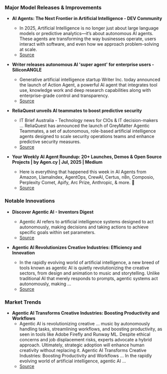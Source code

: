 ### Major Model Releases & Improvements

- **AI Agents: The Next Frontier in Artificial Intelligence - DEV Community**
  - In 2025, Artificial Intelligence is no longer just about large language models or predictive analytics—it’s about autonomous AI agents. These agents are transforming the way businesses operate, users interact with software, and even how we approach problem-solving at scale.
  - [Source](https://dev.to/innoapps/ai-agents-the-next-frontier-in-artificial-intelligence-13ka)

- **Writer releases autonomous AI 'super agent' for enterprise users - SiliconANGLE**
  - Generative artificial intelligence startup Writer Inc. today announced the launch of Action Agent, a powerful AI agent that integrates tool use, knowledge work and deep research capabilities along with enterprise-grade control and transparency.
  - [Source](https://siliconangle.com/2025/07/29/writer-releases-autonomous-ai-super-agent-enterprise-users)

- **ReliaQuest unveils AI teammates to boost predictive security**
  - IT Brief Australia - Technology news for CIOs & IT decision-makers ... ReliaQuest has announced the launch of GreyMatter Agentic Teammates, a set of autonomous, role-based artificial intelligence agents designed to scale security operations teams and enhance predictive security measures.
  - [Source](https://itbrief.com.au/story/reliaquest-unveils-ai-teammates-to-boost-predictive-security)

- **Your Weekly AI Agent Roundup: 20+ Launches, Demos & Open Source Projects | by Agen.cy | Jul, 2025 | Medium**
  - Here is everything that happened this week in AI Agents from Amazon, LlamaIndex, AgentOps, CrewAI, Certus, n8n, Composio, Perplexity Comet, Apify, Arc Prize, Anthropic, & more. 🧵
  - [Source](https://medium.com/@agencyai/your-weekly-ai-agent-roundup-20-launches-demos-open-source-projects-546dbc27ee99)

### Notable Innovations

- **Discover Agentic AI - Inventors Digest**
  - Agentic AI refers to artificial intelligence systems designed to act autonomously, making decisions and taking actions to achieve specific goals within set parameters.
  - [Source](https://inventorsdigest.com/discover-agentic-ai)

- **Agentic AI Revolutionizes Creative Industries: Efficiency and Innovation**
  - In the rapidly evolving world of artificial intelligence, a new breed of tools known as agentic AI is quietly revolutionizing the creative sectors, from design and animation to music and storytelling. Unlike traditional AI that merely responds to prompts, agentic systems act autonomously, making ...
  - [Source](https://www.webpronews.com/agentic-ai-revolutionizes-creative-industries-efficiency-and-innovation/)

### Market Trends

- **Agentic AI Transforms Creative Industries: Boosting Productivity and Workflows**
  - Agentic AI is revolutionizing creative ... music by autonomously handling tasks, streamlining workflows, and boosting productivity, as seen in tools like Adobe Firefly and Runway ML. Despite ethical concerns and job displacement risks, experts advocate a hybrid approach. Ultimately, strategic adoption will enhance human creativity without replacing it. Agentic AI Transforms Creative Industries: Boosting Productivity and Workflows ... In the rapidly evolving world of artificial intelligence, agentic AI ...
  - [Source](https://webpronews.com/agentic-ai-transforms-creative-industries-boosting-productivity-and-workflows)